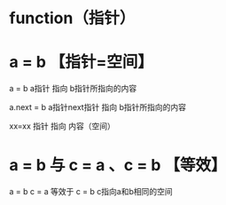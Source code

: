 # function（指针）

# a = b 【指针=空间】
a = b
a指针 指向 b指针所指向的内容

a.next = b
a指针next指针 指向 b指针所指向的内容

xx=xx
指针 指向 内容（空间）

# a = b    与    c = a  、c = b 【等效】
a = b
c = a   等效于 c = b 
c指向a和b相同的空间

